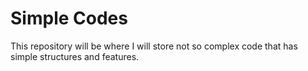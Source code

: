 # Simple Codes
This repository will be where I will store not so complex code that has simple structures and features.
